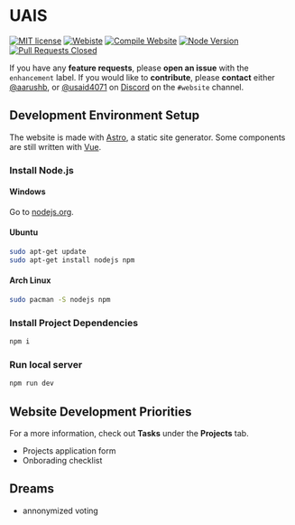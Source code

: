 # UAIS
[![MIT license](https://img.shields.io/badge/License-MIT-brightgreen.svg)](https://github.com/UndergraduateArtificialIntelligenceClub/website/blob/master/LICENSE)
[![Webiste](https://img.shields.io/website?down_color=red&down_message=down&up_color=green&up_message=up&url=https%3A%2F%2Fuais.dev)](https://uais.dev/)
[![Compile Website](https://github.com/UndergraduateArtificialIntelligenceClub/website/workflows/Deploy%20Website/badge.svg)](https://github.com/UndergraduateArtificialIntelligenceClub/website/actions)
[![Node Version](https://img.shields.io/node/v/astro)](https://nodejs.org/en/download/)
[![Pull Requests Closed](https://img.shields.io/github/issues-pr-closed/UndergraduateArtificialIntelligenceClub/website)](https://github.com/UndergraduateArtificialIntelligenceClub/website/pulls)

If you have any **feature requests**, please **open an issue** with the `enhancement` label.
If you would like to **contribute**, please **contact** either [@aarushb](https://github.com/aarushb), or [@usaid4071](https://github.com/Usaidahmed10) on [Discord](https://discord.com/invite/KapmJxs) on the `#website` channel.

## Development Environment Setup
The website is made with [Astro](https://astro.build/), a static site generator. Some components are still written with [Vue](https://vuejs.org/).

### Install Node.js
#### Windows
Go to [nodejs.org](https://nodejs.org/en/download/).
#### Ubuntu
```sh
sudo apt-get update
sudo apt-get install nodejs npm
```
#### Arch Linux
```sh
sudo pacman -S nodejs npm
```

### Install Project Dependencies
```sh
npm i
```

### Run local server
```sh
npm run dev
```

## Website Development Priorities
For a more information, check out **Tasks** under the **Projects** tab.
- Projects application form
- Onborading checklist

## Dreams
- annonymized voting
